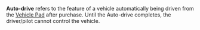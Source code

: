 **Auto-drive** refers to the feature of a vehicle automatically being driven
from the [Vehicle Pad](../locations/Vehicle_Terminal.md) after purchase. Until
the Auto-drive completes, the driver/pilot cannot control the vehicle.



